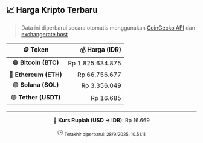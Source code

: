 

<!-- HARGA_KRIPTO -->
## 📈 Harga Kripto Terbaru

> Data ini diperbarui secara otomatis menggunakan [CoinGecko API](https://www.coingecko.com/) dan [exchangerate.host](https://exchangerate.host/)

<div align="center">

| 🪙 Token | 💰 Harga (IDR) |
|:------:|---------------:|
| 🟠 **Bitcoin (BTC)**   | Rp 1.825.634.875 |
| 🔵 **Ethereum (ETH)**  | Rp 66.756.677 |
| 🟣 **Solana (SOL)**    | Rp 3.356.049 |
| 🟢 **Tether (USDT)**   | Rp 16.685 |

---

💱 **Kurs Rupiah (USD → IDR)**: Rp 16.669

🕒 <sub>Terakhir diperbarui: 28/9/2025, 10.51.11</sub>

</div>
<!-- /HARGA_KRIPTO -->